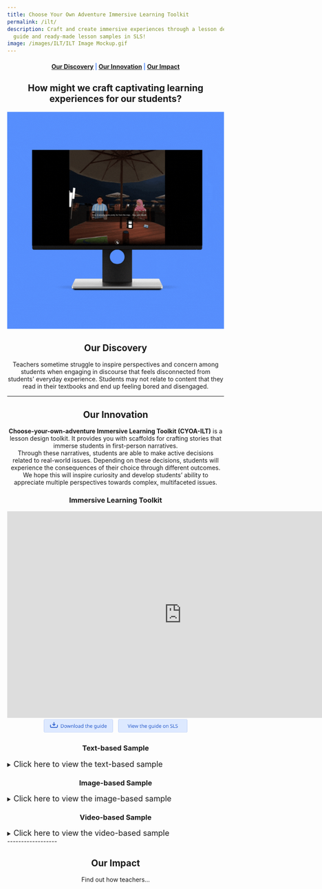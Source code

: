 ```yaml
---
title: Choose Your Own Adventure Immersive Learning Toolkit
permalink: /ilt/
description: Craft and create immersive experiences through a lesson design
  guide and ready-made lesson samples in SLS!
image: /images/ILT/ILT Image Mockup.gif
---
```

<center><h4 style="color:#578ffe;"><a href="#discovery">Our Discovery</a>  |  <a href="#innovation">Our Innovation</a>  |  <a href="#impact">Our Impact</a></h4></center>

<center><h2>How might we craft captivating learning experiences for our students?</h2></center>

![](/images/ILT/ILT%20Image%20Mockup.gif)

<center><h2 id="discovery">Our Discovery</h2></center>
<center>Teachers sometime struggle to inspire perspectives and concern among students when engaging in discourse that feels disconnected from students' everyday experience. Students may not relate to content that they read in their textbooks and end up feeling bored and disengaged.</center>

-----------------

<center><h2 id="innovation">Our Innovation</h2></center>
<center><b>Choose-your-own-adventure Immersive Learning Toolkit (CYOA-ILT)</b> is a lesson design toolkit. It provides you with scaffolds for crafting stories that immerse students in first-person narratives.</center>
<center>Through these narratives, students are able to make active decisions related to real-world issues. Depending on these decisions, students will experience the consequences of their choice through different outcomes. We hope this will inspire curiosity and develop students’ ability to appreciate multiple perspectives towards complex, multifaceted issues.</center>

<center><h3>Immersive Learning Toolkit</h3></center>

<center><iframe allowfullscreen="true" height="480" width="810" frameborder="0" src="https://docs.google.com/presentation/d/e/2PACX-1vQjeH81mrVe2e13OdEBvHb7KCaWQBh8O_A4NCodQbcwu2cL60spMmYQ3a-_NJbQQThwUlk2JOhHeLMb/embed?start=true&amp;loop=true&amp;delayms=10000"></iframe></center>

<center><a rel="noopener noreferrer" target="_blank" href="https://go.gov.sg/cyoaguide"><img style="width:32%; display: inline; margin-right:0.5rem" src="/images/Buttons/download-the-guide.png"></a>
<a rel="noopener noreferrer" target="_blank" href="https://go.gov.sg/cyoateachersguide"><img style="width:32%; display: inline;" src="/images/Buttons/view-the-guide-on-sls.png"></a></center>

<center><h3>Text-based Sample</h3></center>

<details>
<summary><font size="+1">Click here to view the text-based sample</font></summary>
<font size="+1"><center>Similar to old-school books where readers flip to a page number when making a decision for the character in a story, these text-based samples mimic the same experience in a digital way without the need to flip through a physical book.</center></font>

<h3>Google Form Sample</h3>
<center><iframe src="https://docs.google.com/forms/d/e/1FAIpQLSexHf8yQT9w13i76-TMikYlzIkbTUii3U6VOa3d07d_nPRoZw/viewform?embedded=true" width="640" height="700" frameborder="0" marginheight="0" marginwidth="0">Loading…</iframe></center>
	
<center><a rel="noopener noreferrer" target="_blank" href="https://go.gov.sg/cyoaphuket1a"><img style="width:32%; display: inline; margin-right:0.5rem" src="/images/Buttons/view-the-editable-sample.png"></a>
<a rel="noopener noreferrer" target="_blank" href="https://go.gov.sg/cyoagoogleformsls"><img style="width:32%; display: inline;" src="/images/Buttons/view-the-sample-on-SLS.png"></a></center>

<h3>Typeform Sample</h3>

<img src="/images/ILT/Screenshot%202022-11-21.png">

<center><a rel="noopener noreferrer" target="_blank" href="https://go.gov.sg/cyoaphuket1"><img style="width:32%; display: inline; margin-right:0.5rem" src="/images/Buttons/view-the-editable-sample.png"></a>
<a rel="noopener noreferrer" target="_blank" href="https://go.gov.sg/cyoatextsls"><img style="width:32%; display: inline;" src="/images/Buttons/view-the-sample-on-SLS.png"></a></center>

</details>

<center><h3>Image-based Sample</h3></center>

<details>
<summary><font size="+1">Click here to view the image-based sample</font></summary>
<font size="+1"><center>Similar to the text-based sample, the image-based sample enhances the experience with pictorial tools to aid the imagination of the user to provide an immersive experience to the story.</center></font>

<h3>Figma Sample</h3>

<img src="/images/ILT/Screenshot%20ILT%20figma.png">

<center><iframe allowfullscreen="true" height="480" width="810" frameborder="0" src="https://docs.google.com/presentation/d/e/2PACX-1vSDCzcWq5DCN9mWQgbFB6YUJECjd3LyiRIGpliKBAtXDVC7h2rj4EfKVv_ms4d8lF5e9XXE4HHKWB0D/embed?start=true&amp;loop=true&amp;delayms=10000"></iframe></center>
	
<center><a rel="noopener noreferrer" target="_blank" href="https://go.gov.sg/cyoaphuket2"><img style="width:32%; display: inline; margin-right:0.5rem" src="/images/Buttons/view-the-editable-sample.png"></a>
<a rel="noopener noreferrer" target="_blank" href="https://go.gov.sg/cyoaimagesls"><img style="width:32%; display: inline;" src="/images/Buttons/view-the-sample-on-SLS.png"></a></center>
	
</details>

<center><h3>Video-based Sample</h3></center>

<details>
<summary><font size="+1">Click here to view the video-based sample</font></summary>
<font size="+1"><center>In a video-based sample, users can sit back and enjoy the narrative while watching the drama unfold. While this format would be the most labour-intensive, the immersion is unrivalled especially when put into a VR setting.</center></font>

<h3>EKO Studio Sample</h3>

![](/images/ILT/ILTvideo.png)

<details>
<summary><font size="-1">Click here to view the password to view the EKO Studio sample</font></summary>
<font size="-1">Password: CYOA-IL</font></details>
	
<center><a rel="noopener noreferrer" target="_blank" href="https://go.gov.sg/cyoaphuket3"><img style="width:32%; display: inline; margin-right:0.5rem" src="/images/Buttons/view-the-editable-sample.png"></a>
<a rel="noopener noreferrer" target="_blank" href="https://go.gov.sg/cyoavideosls"><img style="width:32%; display: inline;" src="/images/Buttons/view-the-sample-on-SLS.png"></a></center>
	
</details>
------------------

<center><h2 id="impact">Our Impact</h2></center>

<center>Find out how teachers... </center>